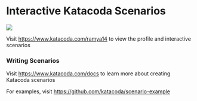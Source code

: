# Interactive Katacoda Scenarios

[![](http://shields.katacoda.com/katacoda/ramya14/count.svg)](https://www.katacoda.com/ramya14 "Get your profile on Katacoda.com")

Visit https://www.katacoda.com/ramya14 to view the profile and interactive scenarios

### Writing Scenarios
Visit https://www.katacoda.com/docs to learn more about creating Katacoda scenarios

For examples, visit https://github.com/katacoda/scenario-example
